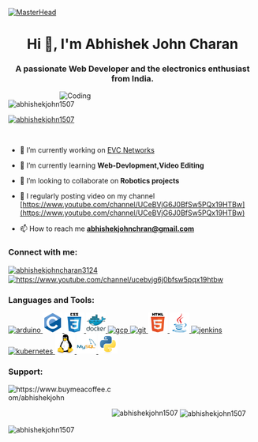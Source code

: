 
[![MasterHead](https://1.bp.blogspot.com/-7A4WynwLsMw/XbBpCXG8fHI/AAAAAAAAMt4/uOa1bpLskYgrwGbllhSu2SDj_Mig8SXJQCLcBGAsYHQ/s1600/2000_600px.gif)]()
<h1 align="center">Hi 👋, I'm Abhishek John Charan</h1>
<h3 align="center">A passionate Web Developer and the electronics enthusiast from India. </h3>
<img align="right" alt="Coding" width="400" src="https://cdn.dribbble.com/users/116207...">


<p align="left"> <img src="https://komarev.com/ghpvc/?username=abhishekjohn1507&label=Profile%20views&color=0e75b6&style=flat" alt="abhishekjohn1507" /> </p>

<p align="left"> <a href="https://github.com/ryo-ma/github-profile-trophy"><img src="https://github-profile-trophy.vercel.app/?username=abhishekjohn1507" alt="abhishekjohn1507" /></a> </p>

<p align="left"> <a href="https://twitter.com/" target="blank"><img src="https://img.shields.io/twitter/follow/?logo=twitter&style=for-the-badge" alt="" /></a> </p>

- 🔭 I’m currently working on [EVC Networks](https://abhishekjohn1507.github.io/Smart_internz_project/)

- 🌱 I’m currently learning **Web-Devlopment,Video Editing**

- 👯 I’m looking to collaborate on **Robotics projects**

- 📝 I regularly posting video on my channel [https://www.youtube.com/channel/UCeBVjG6J0BfSw5PQx19HTBw](https://www.youtube.com/channel/UCeBVjG6J0BfSw5PQx19HTBw)

- 📫 How to reach me **abhishekjohnchran@gmail.com**

<h3 align="left">Connect with me:</h3>
<p align="left">
<a href="https://instagram.com/abhishekjohncharan3124" target="blank"><img align="center" src="https://raw.githubusercontent.com/rahuldkjain/github-profile-readme-generator/master/src/images/icons/Social/instagram.svg" alt="abhishekjohncharan3124" height="30" width="40" /></a>
<a href="https://www.youtube.com/c/https://www.youtube.com/channel/ucebvjg6j0bfsw5pqx19htbw" target="blank"><img align="center" src="https://raw.githubusercontent.com/rahuldkjain/github-profile-readme-generator/master/src/images/icons/Social/youtube.svg" alt="https://www.youtube.com/channel/ucebvjg6j0bfsw5pqx19htbw" height="30" width="40" /></a>
</p>

<h3 align="left">Languages and Tools:</h3>
<p align="left"> <a href="https://www.arduino.cc/" target="_blank" rel="noreferrer"> <img src="https://cdn.worldvectorlogo.com/logos/arduino-1.svg" alt="arduino" width="40" height="40"/> </a> <a href="https://www.cprogramming.com/" target="_blank" rel="noreferrer"> <img src="https://raw.githubusercontent.com/devicons/devicon/master/icons/c/c-original.svg" alt="c" width="40" height="40"/> </a> <a href="https://www.w3schools.com/css/" target="_blank" rel="noreferrer"> <img src="https://raw.githubusercontent.com/devicons/devicon/master/icons/css3/css3-original-wordmark.svg" alt="css3" width="40" height="40"/> </a> <a href="https://www.docker.com/" target="_blank" rel="noreferrer"> <img src="https://raw.githubusercontent.com/devicons/devicon/master/icons/docker/docker-original-wordmark.svg" alt="docker" width="40" height="40"/> </a> <a href="https://cloud.google.com" target="_blank" rel="noreferrer"> <img src="https://www.vectorlogo.zone/logos/google_cloud/google_cloud-icon.svg" alt="gcp" width="40" height="40"/> </a> <a href="https://git-scm.com/" target="_blank" rel="noreferrer"> <img src="https://www.vectorlogo.zone/logos/git-scm/git-scm-icon.svg" alt="git" width="40" height="40"/> </a> <a href="https://www.w3.org/html/" target="_blank" rel="noreferrer"> <img src="https://raw.githubusercontent.com/devicons/devicon/master/icons/html5/html5-original-wordmark.svg" alt="html5" width="40" height="40"/> </a> <a href="https://www.java.com" target="_blank" rel="noreferrer"> <img src="https://raw.githubusercontent.com/devicons/devicon/master/icons/java/java-original.svg" alt="java" width="40" height="40"/> </a> <a href="https://www.jenkins.io" target="_blank" rel="noreferrer"> <img src="https://www.vectorlogo.zone/logos/jenkins/jenkins-icon.svg" alt="jenkins" width="40" height="40"/> </a> <a href="https://kubernetes.io" target="_blank" rel="noreferrer"> <img src="https://www.vectorlogo.zone/logos/kubernetes/kubernetes-icon.svg" alt="kubernetes" width="40" height="40"/> </a> <a href="https://www.linux.org/" target="_blank" rel="noreferrer"> <img src="https://raw.githubusercontent.com/devicons/devicon/master/icons/linux/linux-original.svg" alt="linux" width="40" height="40"/> </a> <a href="https://www.mysql.com/" target="_blank" rel="noreferrer"> <img src="https://raw.githubusercontent.com/devicons/devicon/master/icons/mysql/mysql-original-wordmark.svg" alt="mysql" width="40" height="40"/> </a> <a href="https://www.python.org" target="_blank" rel="noreferrer"> <img src="https://raw.githubusercontent.com/devicons/devicon/master/icons/python/python-original.svg" alt="python" width="40" height="40"/> </a> </p>

<h3 align="left">Support:</h3>
<p><a href="https://www.buymeacoffee.com/https://www.buymeacoffee.com/abhishekjohn"> <img align="left" src="https://cdn.buymeacoffee.com/buttons/v2/default-yellow.png" height="50" width="210" alt="https://www.buymeacoffee.com/abhishekjohn" /></a></p><br><br>

<p><img align="left" src="https://github-readme-stats.vercel.app/api/top-langs?username=abhishekjohn1507&show_icons=true&locale=en&layout=compact" alt="abhishekjohn1507" /></p>

<p>&nbsp;<img align="center" src="https://github-readme-stats.vercel.app/api?username=abhishekjohn1507&show_icons=true&locale=en" alt="abhishekjohn1507" /></p>

<p><img align="center" src="https://github-readme-streak-stats.herokuapp.com/?user=abhishekjohn1507&" alt="abhishekjohn1507" /></p>
